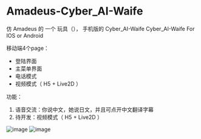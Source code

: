 # Amadeus-Cyber_AI-Waife
仿 Amadeus 的 一个 玩具（）， 手机版的 Cyber_AI-Waife
Cyber_AI-Waife  For IOS or Android

移动端4个page：
- 登陆界面
- 主菜单界面
- 电话模式 
- 视频模式（ H5 + Live2D ）

功能：
1. 语音交流：你说中文，她说日文，并且可点开中文翻译字幕
2. 待开发：视频模式（ H5 + Live2D ）

![image](https://github.com/Panzer-Jack/Amadeus-Cyber_AI-Waife/assets/81006731/82c769f8-c6db-4fd4-8680-cd72985c39e6#pic_center=180x180)
![image](https://github.com/Panzer-Jack/Amadeus-Cyber_AI-Waife/assets/81006731/07c82488-ebc1-4b7e-898d-7e2acd85e314#pic_center=180x180)

